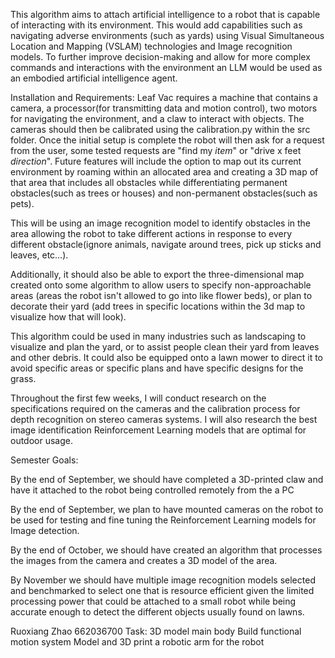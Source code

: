 This algorithm aims to attach artificial intelligence to a robot that is capable of interacting with its environment. This would add capabilities such as navigating adverse environments (such as yards) using Visual Simultaneous Location and Mapping (VSLAM) technologies and Image recognition models. To further improve decision-making and allow for more complex commands and interactions with the environment an LLM would be used as an embodied artificial intelligence agent. 

Installation and Requirements: 
 Leaf Vac requires a machine that contains a camera, a processor(for transmitting data and motion control), two motors for navigating the environment, and a claw to interact with objects. The cameras should then be calibrated using the calibration.py within the src folder. Once the initial setup is complete the robot will then ask for a request from the user, some tested requests are "find my *item*" or "drive x feet *direction*". Future features will include the option to map out its current environment by roaming within an allocated area and creating a 3D map of that area that includes all obstacles while differentiating permanent obstacles(such as trees or houses) and non-permanent obstacles(such as pets).


This will be using an image recognition model to identify obstacles in the area allowing the robot to take different actions in response to every different obstacle(ignore animals, navigate around trees, pick up sticks and leaves, etc…).


Additionally, it should also be able to export the three-dimensional map created onto some algorithm to allow users to specify non-approachable areas (areas the robot isn't allowed to go into like flower beds), or plan to decorate their yard (add trees in specific locations within the 3d map to visualize how that will look). 


This algorithm could be used in many industries such as landscaping to visualize and plan the yard, or to assist people clean their yard from leaves and other debris. It could also be equipped onto a lawn mower to direct it to avoid specific areas or specific plans and have specific designs for the grass.


Throughout the first few weeks, I will conduct research on the specifications required on the cameras and the calibration process for depth recognition on stereo cameras systems. I will also research the best image identification Reinforcement Learning models that are optimal for outdoor usage.


Semester Goals:


By the end of September, we should have completed a 3D-printed claw and have it attached to the robot being controlled remotely from the a PC

By the end of September,  we plan to have mounted cameras on the robot to be used for testing and fine tuning the Reinforcement Learning models for Image detection.

 By the end of October, we should have created an algorithm that processes the images from the camera and creates a 3D model of the area. 

By November we should have multiple image recognition models selected and benchmarked to select one that is resource efficient given the limited processing power that could be attached to a small robot while being accurate enough to detect the different objects usually found on lawns.

Ruoxiang Zhao 662036700
Task:
3D model main body
Build functional motion system
Model and 3D print a robotic arm for the robot
